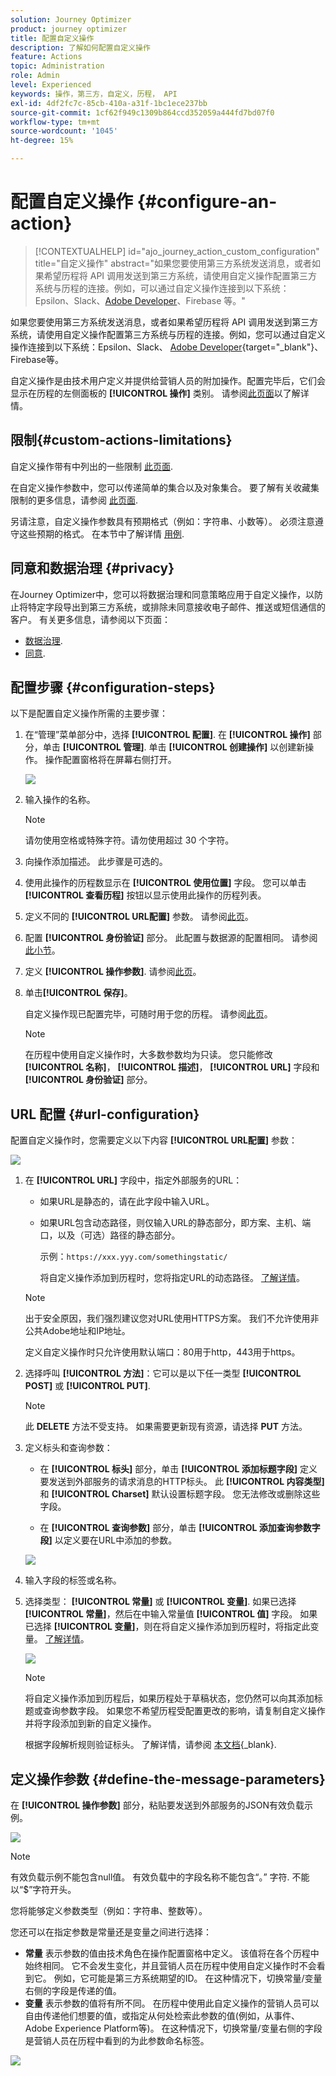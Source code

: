 ```yaml
---
solution: Journey Optimizer
product: journey optimizer
title: 配置自定义操作
description: 了解如何配置自定义操作
feature: Actions
topic: Administration
role: Admin
level: Experienced
keywords: 操作，第三方，自定义，历程， API
exl-id: 4df2fc7c-85cb-410a-a31f-1bc1ece237bb
source-git-commit: 1cf62f949c1309b864ccd352059a444fd7bd07f0
workflow-type: tm+mt
source-wordcount: '1045'
ht-degree: 15%

---
```


# 配置自定义操作 {#configure-an-action}

>[!CONTEXTUALHELP]
>id="ajo_journey_action_custom_configuration"
>title="自定义操作"
>abstract="如果您要使用第三方系统发送消息，或者如果希望历程将 API 调用发送到第三方系统，请使用自定义操作配置第三方系统与历程的连接。例如，可以通过自定义操作连接到以下系统：Epsilon、Slack、[Adobe Developer](https://developer.adobe.com)、Firebase 等。"

如果您要使用第三方系统发送消息，或者如果希望历程将 API 调用发送到第三方系统，请使用自定义操作配置第三方系统与历程的连接。例如，您可以通过自定义操作连接到以下系统：Epsilon、Slack、 [Adobe Developer](https://developer.adobe.com){target="_blank"}、Firebase等。

自定义操作是由技术用户定义并提供给营销人员的附加操作。配置完毕后，它们会显示在历程的左侧面板的 **[!UICONTROL 操作]** 类别。 请参阅[此页面](../building-journeys/about-journey-activities.md#action-activities)以了解详情。

## 限制{#custom-actions-limitations}

自定义操作带有中列出的一些限制 [此页面](../start/guardrails.md).

在自定义操作参数中，您可以传递简单的集合以及对象集合。 要了解有关收藏集限制的更多信息，请参阅 [此页面](../building-journeys/collections.md#limitations).

另请注意，自定义操作参数具有预期格式（例如：字符串、小数等）。 必须注意遵守这些预期的格式。 在本节中了解详情 [用例](../building-journeys/collections.md).

## 同意和数据治理 {#privacy}

在Journey Optimizer中，您可以将数据治理和同意策略应用于自定义操作，以防止将特定字段导出到第三方系统，或排除未同意接收电子邮件、推送或短信通信的客户。 有关更多信息，请参阅以下页面：

* [数据治理](../action/action-privacy.md).
* [同意](../action/action-privacy.md).


## 配置步骤 {#configuration-steps}

以下是配置自定义操作所需的主要步骤：

1. 在“管理”菜单部分中，选择 **[!UICONTROL 配置]**. 在  **[!UICONTROL 操作]** 部分，单击 **[!UICONTROL 管理]**. 单击 **[!UICONTROL 创建操作]** 以创建新操作。 操作配置窗格将在屏幕右侧打开。

   ![](assets/custom2.png)

1. 输入操作的名称。

   >[!NOTE]
   >
   >请勿使用空格或特殊字符。请勿使用超过 30 个字符。

1. 向操作添加描述。 此步骤是可选的。
1. 使用此操作的历程数显示在 **[!UICONTROL 使用位置]** 字段。 您可以单击 **[!UICONTROL 查看历程]** 按钮以显示使用此操作的历程列表。
1. 定义不同的 **[!UICONTROL URL配置]** 参数。 请参阅[此页](../action/about-custom-action-configuration.md#url-configuration)。
1. 配置 **[!UICONTROL 身份验证]** 部分。 此配置与数据源的配置相同。  请参阅[此小节](../datasource/external-data-sources.md#custom-authentication-mode)。
1. 定义 **[!UICONTROL 操作参数]**. 请参阅[此页](../action/about-custom-action-configuration.md#define-the-message-parameters)。
1. 单击&#x200B;**[!UICONTROL 保存]**。

   自定义操作现已配置完毕，可随时用于您的历程。 请参阅[此页](../building-journeys/about-journey-activities.md#action-activities)。

   >[!NOTE]
   >
   >在历程中使用自定义操作时，大多数参数均为只读。 您只能修改 **[!UICONTROL 名称]**， **[!UICONTROL 描述]**， **[!UICONTROL URL]** 字段和 **[!UICONTROL 身份验证]** 部分。

## URL 配置 {#url-configuration}

配置自定义操作时，您需要定义以下内容 **[!UICONTROL URL配置]** 参数：

![](assets/journeyurlconfiguration.png)

1. 在 **[!UICONTROL URL]** 字段中，指定外部服务的URL：

   * 如果URL是静态的，请在此字段中输入URL。

   * 如果URL包含动态路径，则仅输入URL的静态部分，即方案、主机、端口，以及（可选）路径的静态部分。

     示例：`https://xxx.yyy.com/somethingstatic/`

     将自定义操作添加到历程时，您将指定URL的动态路径。 [了解详情](../building-journeys/using-custom-actions.md)。

   >[!NOTE]
   >
   >出于安全原因，我们强烈建议您对URL使用HTTPS方案。 我们不允许使用非公共Adobe地址和IP地址。
   >
   >定义自定义操作时只允许使用默认端口：80用于http，443用于https。

1. 选择呼叫 **[!UICONTROL 方法]**：它可以是以下任一类型 **[!UICONTROL POST]** 或 **[!UICONTROL PUT]**.

   >[!NOTE]
   >
   > 此 **DELETE** 方法不受支持。 如果需要更新现有资源，请选择 **PUT** 方法。

1. 定义标头和查询参数：

   * 在 **[!UICONTROL 标头]** 部分，单击 **[!UICONTROL 添加标题字段]** 定义要发送到外部服务的请求消息的HTTP标头。 此 **[!UICONTROL 内容类型]** 和 **[!UICONTROL Charset]** 默认设置标题字段。 您无法修改或删除这些字段。

   * 在 **[!UICONTROL 查询参数]** 部分，单击 **[!UICONTROL 添加查询参数字段]** 以定义要在URL中添加的参数。

   ![](assets/journeyurlconfiguration2bis.png)

1. 输入字段的标签或名称。

1. 选择类型： **[!UICONTROL 常量]** 或 **[!UICONTROL 变量]**. 如果已选择 **[!UICONTROL 常量]**，然后在中输入常量值 **[!UICONTROL 值]** 字段。 如果已选择 **[!UICONTROL 变量]**，则在将自定义操作添加到历程时，将指定此变量。 [了解详情](../building-journeys/using-custom-actions.md)。

   ![](assets/journeyurlconfiguration2.png)

   >[!NOTE]
   >
   >将自定义操作添加到历程后，如果历程处于草稿状态，您仍然可以向其添加标题或查询参数字段。 如果您不希望历程受配置更改的影响，请复制自定义操作并将字段添加到新的自定义操作。
   >
   >根据字段解析规则验证标头。 了解详情，请参阅 [本文档](https://tools.ietf.org/html/rfc7230#section-3.2.4){_blank}.

## 定义操作参数 {#define-the-message-parameters}

在 **[!UICONTROL 操作参数]** 部分，粘贴要发送到外部服务的JSON有效负载示例。

![](assets/messageparameterssection.png)

>[!NOTE]
>
>有效负载示例不能包含null值。 有效负载中的字段名称不能包含“。” 字符. 不能以“$”字符开头。

您将能够定义参数类型（例如：字符串、整数等）。

您还可以在指定参数是常量还是变量之间进行选择：

* **常量** 表示参数的值由技术角色在操作配置窗格中定义。 该值将在各个历程中始终相同。 它不会发生变化，并且营销人员在历程中使用自定义操作时不会看到它。 例如，它可能是第三方系统期望的ID。 在这种情况下，切换常量/变量右侧的字段是传递的值。
* **变量** 表示参数的值将有所不同。 在历程中使用此自定义操作的营销人员可以自由传递他们想要的值，或指定从何处检索此参数的值(例如，从事件、Adobe Experience Platform等)。 在这种情况下，切换常量/变量右侧的字段是营销人员在历程中看到的为此参数命名标签。

![](assets/customactionpayloadmessage2.png)
